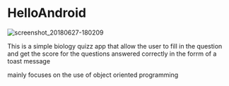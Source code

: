 # HelloAndroid

![screenshot_20180627-180209](https://user-images.githubusercontent.com/25051279/42127108-ade37a06-7c9b-11e8-9d9c-335c79297a00.png)


This is a simple biology 
quizz app that allow the user to fill in 
the question and get the score for the questions 
answered correctly in the forrm of a toast message

mainly focuses on the use of object oriented programming 
